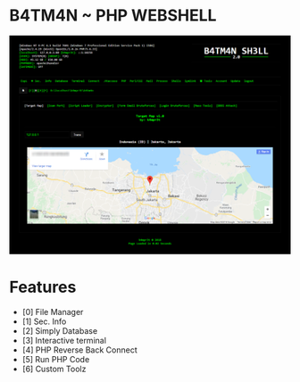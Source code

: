 # B4TM4N ~ PHP WEBSHELL
![screenshot](screenshot.png "b4tm4n sh3ll")

# Features
* [0] File Manager
* [1] Sec. Info
* [2] Simply Database
* [3] Interactive terminal
* [4] PHP Reverse Back Connect
* [5] Run PHP Code
* [6] Custom Toolz
